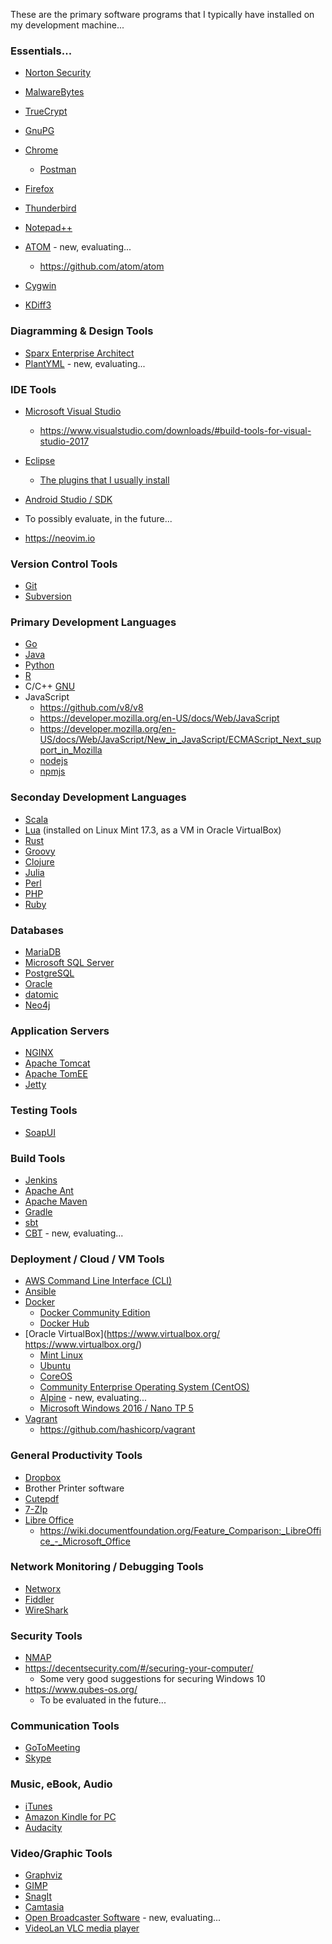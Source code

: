 These are the primary software programs that I typically have installed on my development machine...

### Essentials...
* [Norton Security](http://us.norton.com/)
* [MalwareBytes](https://www.malwarebytes.org/)
* [TrueCrypt](http://truecrypt.sourceforge.net/)
* [GnuPG](https://www.gnupg.org/)


* [Chrome](https://www.google.com/intl/en/chrome/browser/thankyou.html?platform=win64)
  * [Postman](https://chrome.google.com/webstore/detail/postman/fhbjgbiflinjbdggehcddcbncdddomop?hl=en)
* [Firefox](https://www.mozilla.org/firefox)
* [Thunderbird](https://www.mozilla.org/en-US/thunderbird/)
* [Notepad++](https://notepad-plus-plus.org/)
* [ATOM](https://atom.io/) - new, evaluating...
  * https://github.com/atom/atom

* [Cygwin](https://www.cygwin.com/)
* [KDiff3](https://sourceforge.net/projects/kdiff3/files/kdiff3/)


### Diagramming & Design Tools
* [Sparx Enterprise Architect](http://www.sparxsystems.com/)
* [PlantYML](http://plantuml.com/) - new, evaluating...


### IDE Tools
* [Microsoft Visual Studio](https://www.visualstudio.com/)
  * https://www.visualstudio.com/downloads/#build-tools-for-visual-studio-2017
* [Eclipse](http://www.eclipse.org)
  * [The plugins that I usually install](https://github.com/intltechventures/EclipseNotes/blob/master/README.md)
* [Android Studio / SDK](http://developer.android.com/sdk/index.html)

* To possibly evaluate, in the future...
* https://neovim.io


### Version Control Tools
* [Git](https://git-scm.com/)
* [Subversion](https://sliksvn.com/download/)  

	
### Primary Development Languages
* [Go](https://golang.org/)
* [Java](https://www.oracle.com/java/)
* [Python](https://www.python.org/)
* [R](https://www.r-project.org/)
* C/C++ [GNU](https://gcc.gnu.org/)
* JavaScript
  * https://github.com/v8/v8
  * https://developer.mozilla.org/en-US/docs/Web/JavaScript
  * https://developer.mozilla.org/en-US/docs/Web/JavaScript/New_in_JavaScript/ECMAScript_Next_support_in_Mozilla
  * [nodejs](https://nodejs.org/en/)
  * [npmjs](https://www.npmjs.com/)


### Seconday Development Languages
* [Scala](http://scala-lang.org/)
* [Lua](http://www.lua.org/) (installed on Linux Mint 17.3, as a VM in Oracle VirtualBox)
* [Rust](http://rust-lang.org/)
* [Groovy](http://www.groovy-lang.org/)
* [Clojure](https://clojure.org/)
* [Julia](http://julialang.org/)
* [Perl](https://www.perl.org/)
* [PHP ](http://php.net/)
* [Ruby](https://www.ruby-lang.org/en/)


### Databases
* [MariaDB](https://mariadb.org/)
* [Microsoft SQL Server](https://www.microsoft.com/en-us/server-cloud/products/sql-server/)
* [PostgreSQL](http://www.postgresql.org/)
* [Oracle](https://www.oracle.com/database/)
* [datomic](http://www.datomic.com/)
* [Neo4j](http://neo4j.com)


### Application Servers
* [NGINX](https://www.nginx.com/)
* [Apache Tomcat](http://tomcat.apache.org/)
* [Apache TomEE](http://tomee.apache.org/)
* [Jetty](http://www.eclipse.org/jetty/)


### Testing Tools
* [SoapUI](https://www.soapui.org/)


### Build Tools
* [Jenkins](https://jenkins.io/)
* [Apache Ant](http://ant.apache.org/)
* [Apache Maven](https://maven.apache.org/)
* [Gradle](http://gradle.org/)
* [sbt](http://www.scala-sbt.org/)
* [CBT](https://github.com/cvogt/cbt) - new, evaluating...


### Deployment / Cloud / VM Tools
* [AWS Command Line Interface (CLI)](https://aws.amazon.com/cli/)
* [Ansible](https://www.ansible.com/)
* [Docker](https://www.docker.com/)
  * [Docker Community Edition](https://store.docker.com/editions/community/docker-ce-desktop-windows)
  * [Docker Hub](https://hub.docker.com/)
* [Oracle VirtualBox](https://www.virtualbox.org/ https://www.virtualbox.org/)
  * [Mint Linux](https://www.linuxmint.com/)
  * [Ubuntu](http://www.ubuntu.com/)
  * [CoreOS](https://coreos.com/)
  * [Community Enterprise Operating System (CentOS)](https://www.centos.org/)
  * [Alpine](http://www.alpinelinux.org/) - new, evaluating...
  * [Microsoft Windows 2016 / Nano TP 5](https://www.microsoft.com/en-us/evalcenter/evaluate-windows-server-technical-preview)	
* [Vagrant](https://www.vagrantup.com)
	* https://github.com/hashicorp/vagrant
  
  
### General Productivity Tools
* [Dropbox](https://www.dropbox.com/)
* Brother Printer software 
* [Cutepdf](http://www.cutepdf.com/)
* [7-ZIp](http://www.7-zip.org/download.html)  
* [Libre Office](https://www.libreoffice.org/)
  * https://wiki.documentfoundation.org/Feature_Comparison:_LibreOffice_-_Microsoft_Office


### Network Monitoring / Debugging Tools
* [Networx](https://www.softperfect.com/products/networx/)
* [Fiddler](http://www.telerik.com/fiddler)
* [WireShark](https://www.wireshark.org/)


### Security Tools
* [NMAP](https://nmap.org/)
* https://decentsecurity.com/#/securing-your-computer/
  * Some very good suggestions for securing Windows 10
* https://www.qubes-os.org/
  * To be evaluated in the future...

### Communication Tools
* [GoToMeeting](www.gotomeeting.com/‎)
* [Skype](https://www.skype.com/en/) 


### Music, eBook, Audio
* [iTunes](http://www.apple.com/itunes/)
* [Amazon Kindle for PC](http://www.amazon.com/gp/kindle/pc/download)
* [Audacity](http://www.audacityteam.org/)
	
	
### Video/Graphic Tools
* [Graphviz](http:www.graphviz.org)
* [GIMP](https://www.gimp.org/downloads/)
* [SnagIt](https://www.techsmith.com/snagit.html)
* [Camtasia](https://www.techsmith.com/camtasia.html)
* [Open Broadcaster Software](https://obsproject.com/) - new, evaluating...
* [VideoLan VLC media player](http://www.videolan.org)

